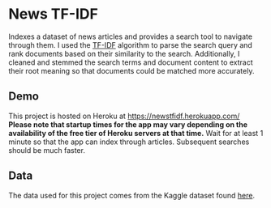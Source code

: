 # News TF-IDF

Indexes a dataset of news articles and provides a search tool to navigate
through them. I used the
[TF-IDF](https://en.wikipedia.org/wiki/Tf%E2%80%93idf) algorithm to parse the
search query and rank documents based on their similarity to the search.
Additionally, I cleaned and stemmed the search terms and document content to
extract their root meaning so that documents could be matched more
accurately.

## Demo

This project is hosted on Heroku at https://newstfidf.herokuapp.com/
**Please note that startup times for the app may vary depending on the
availability of the free tier of Heroku servers at that time.** Wait for at least 1 minute so that the app can index through articles. Subsequent searches should be much faster.

## Data

The data used for this project comes from the Kaggle dataset found
[here](https://www.kaggle.com/snapcrack/all-the-news).
